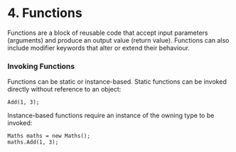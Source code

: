 # 4. Functions
Functions are a block of reusable code that accept input parameters (arguments) and produce an output value (return value). Functions can also include modifier keywords that alter or extend their behaviour.

### Invoking Functions
Functions can be static or instance-based. Static functions can be invoked directly without reference to an object:

```tweety
Add(1, 3);
```

Instance-based functions require an instance of the owning type to be invoked:

```tweety
Maths maths = new Maths();
maths.Add(1, 3);
```
